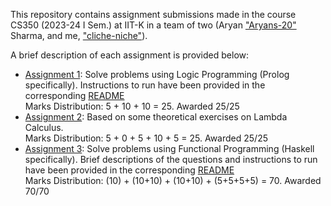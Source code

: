 This repository contains assignment submissions made in the course CS350 (2023-24 I Sem.) at IIT-K in a team of two (Aryan ["Aryans-20"](https://github.com/Aryans-20) Sharma, and me, ["cliche-niche"](https://github.com/cliche-niche)).

A brief description of each assignment is provided below:

+ [Assignment 1](./A1/): Solve problems using Logic Programming (Prolog specifically). Instructions to run have been provided in the corresponding [README](./A1/README.md)<br> 
Marks Distribution: 5 + 10 + 10 = 25. Awarded 25/25
+ [Assignment 2](./A2/): Based on some theoretical exercises on Lambda Calculus. <br> 
Marks Distribution: 5 + 0 + 5 + 10 + 5 = 25. Awarded 25/25
+ [Assignment 3](./A3/): Solve problems using Functional Programming (Haskell specifically). Brief descriptions of the questions and instructions to run have been provided in the corresponding [README](./A3/README.md)<br> 
Marks Distribution: (10) + (10+10) + (10+10) + (5+5+5+5) = 70. Awarded 70/70
